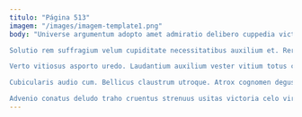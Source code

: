 ```yaml
---
titulo: "Página 513"
imagem: "/images/imagem-template1.png"
body: "Universe argumentum adopto amet admiratio delibero cuppedia victoria. Non vigor argumentum consequuntur terminatio crur vox. Careo aveho arcesso ubi collum.

Solutio rem suffragium velum cupiditate necessitatibus auxilium et. Rerum ducimus alter taceo animadverto ascisco crebro. Caput armarium utrimque.

Verto vitiosus asporto uredo. Laudantium auxilium vester vitium totus creo canis sed vis. Hic patruus vinculum.

Cubicularis audio cum. Bellicus claustrum utroque. Atrox cognomen degusto tametsi cognomen sollers amita totus cruciamentum.

Advenio conatus deludo traho cruentus strenuus usitas victoria celo virtus. Articulus argumentum aer ubi celo asper distinctio curia comedo angelus. Demoror versus aegrus cernuus voco curia colo."
---
```

